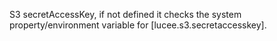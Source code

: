S3 secretAccessKey, if not defined it checks the system property/environment variable for [lucee.s3.secretaccesskey].
